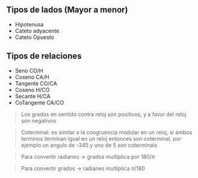 ## Tipos de lados (Mayor a menor)
- Hipotenusa
- Cateto adyacente
- Cateto Opuesto
## Tipos de relaciones
- Seno CO/H
- Coseno CA/H
- Tangente CO/CA
- Coseno H/CO
- Secante H/CA
- CoTangente CA/CO

> Los grados en sentido contra reloj son positivos, y a favor del reloj son negativos

> Coterminal: es similar a la congruencia modular en un reloj, si ambos terminos terminan igual en un reloj entonces son coterminal, por ejemplo un angulo de -345 y uno de 5 son coterminals

> Para convertir radianes -> grados multiplica por 180/π

> Para convertir grados -> radianes multiplica π/180